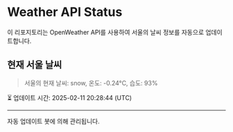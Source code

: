 
# Weather API Status

이 리포지토리는 OpenWeather API를 사용하여 서울의 날씨 정보를 자동으로 업데이트합니다.

## 현재 서울 날씨
> 서울의 현재 날씨: snow, 온도: -0.24°C, 습도: 93%

⏳ 업데이트 시간: 2025-02-11 20:28:44 (UTC)

---
자동 업데이트 봇에 의해 관리됩니다.
